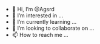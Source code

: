 - 👋 Hi, I’m @Agsrd
- 👀 I’m interested in ...
- 🌱 I’m currently learning ...
- 💞️ I’m looking to collaborate on ...
- 📫 How to reach me ...

<!---
Agsrd/Agsrd is a ✨ special ✨ repository because its `README.md` (this file) appears on your GitHub profile.
You can click the Preview link to take a look at your changes.
--->
